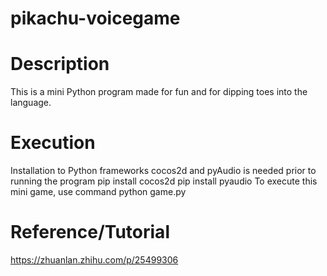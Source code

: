 # pikachu-voicegame
# Description
This is a mini Python program made for fun and for dipping toes into the language.

# Execution
Installation to Python frameworks cocos2d and pyAudio is needed prior to running the program
pip install cocos2d 
pip install pyaudio
To execute this mini game, use command
python game.py

# Reference/Tutorial
https://zhuanlan.zhihu.com/p/25499306
